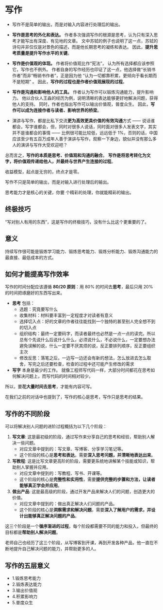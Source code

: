 # 写作

- 写作不是简单的输出，而是对输入内容进行处理后的输出。

- **写作是思考的外化和表达。** 作者多次强调写作的根源是思考，认为只有深入思考才能写出有深度、有见地的文章。 文中苏轼的例子也说明了这一点，苏轼的诗句并非仅仅是对景色的描述，而是他长期思考的凝练和表达。 因此，**提升思考质量是提升写作水平的关键**。
- **写作是价值观的体现。**  作者将价值观比作“宪法”， 认为所有选择都应该参照它，写作也不例外。 作者自身的写作经历也印证了这一点，他选择做“长销书作者”而非“畅销书作者”，正是因为他 “认为一切都靠积累，更倾向于看长期而不是短期” 。 因此，**写作的过程也是作者价值观展现的过程**。
- **写作是沟通和影响他人的工具。** 作者认为写作可以锻炼沟通能力，提升影响力。 他以合伙人王淼的经历为例，说明清晰的表达能够更好地解决问题，获得他人的支持。 同时，作者也指出写作可以输出价值观，普度众生。 因此，**写作可以成为连接作者与读者、影响世界的桥梁**。
- 演讲与写作，都是比私下交流**更为高效更具价值的有效沟通**方式 —— 说话谁都会，写字谁都会，但，同时对很多人说话，同时面对很多人发表文字，其实并不是谁都会的事情 —— 比例很可能比较低，远远低于 1%，否则的话，中国应该至少有五百万成年人善于演讲与写作，观察一下身边，貌似并没有那么多人的演讲与写作大受欢迎吧？

总而言之，**写作的本质是思考、价值观和沟通的融合**。  **写作是将思考转化为文字，将价值观传递给他人，并最终与世界产生连接的过程**。



收益模型，起点是无穷的，终点才是零。

写作不只是简单的输出，而是对输入进行处理后的输出。

思考能力才是核心的关键，你要 个精彩的处理，你就能精彩的输出。

## 终极技巧

“写对别人有用的东西”，这是写作的终极技巧，没有什么比这个更重要的了。

## 意义

持续写作很可能是锻炼学习能力、锻炼思考能力、锻炼分析能力、锻炼沟通能力的最直接、最低成本的方式。

## 如何才能提高写作效率

写作的时间分配应该遵循 **80/20 原则**：用 80% 的时间去**思考**，最后只用 20% 的时间把琢磨好的东西写出来。

- **思考** 包括：
  - 选题：究竟要写什么
  - 收集材料：材料要丰富到一定程度才对读者有意义
  - 选择切入点：好的文章的作者往往能找到一个独特的甚至别人完全想不到的切入点
  - 组织结构：最终一定要码字，而读者最终也必然是一点一点的读完。所以总有个先说什么后说什么什么，必须说什么，不必说什么，一定要想办法避免误解的说，什么一定要不厌其烦的说，反正要排列顺序，反正要组织主次
  - 修改反思：落笔之后，一边写一边还会有新的想法，怎么放进去怎么取舍，写完之后还要检查，检查的过程中还可能产生修改的需求
- **写字** 本身是最少的工作。 就像工程师写代码一样，大部分时间都花在思考如何解决问题上，而写代码的时间相对较少。

所以，要**花大量时间去思考**，才能有内容可写。

在我们之前的对话中也提到了，写作的核心是思考，写作只是思考的结果。

## 写作的不同阶段

可以将解决别人问题的进阶过程概括为以下几个阶段：

1. **写文章**:  这是最初级的阶段，通过写作来分享自己的思考和经验，帮助别人解决一些问题。
   - 对应文章中提到的：写文章、写博客、分享学习笔记等。
   - 这个阶段的核心是**思考和表达**，需要**深入思考问题，并清晰地表达出来**。
2. **写教程**:  这是比写文章更高阶的阶段，需要更系统地讲解某个技能或知识，帮助别人掌握并应用。
   - 对应文章中提到的：写教程、写书、开课等。
   - 这个阶段的核心是**完整性和实用性**，需要**提供完整的步骤和方法，让读者能够真正学会并应用**。
3. **做出产品**: 这是最高级的阶段，通过开发产品来解决人们的问题，创造更大的价值。
   - 对应文章中提到的：做出真正解决人们问题的产品。
   - 这个阶段的核心是**洞察需求和解决问题**，需要**深入了解用户的需求，并设计出能够真正解决问题的产品**。

这三个阶段是一个**循序渐进的过程**，每个阶段都需要不同的能力和投入，但最终的目标都是**帮助别人解决问题**。

老师自己也经历了这三个阶段，从写博客到开课，再到开发各种产品，他一直在不断地提升自己解决问题的能力，并帮助更多的人。

## 写作的五层意义

- 1.锻炼思考能力
- 2.锻炼表达能力
- 3.输出价值观
- 4.积累影响力
- 5.普度众生

